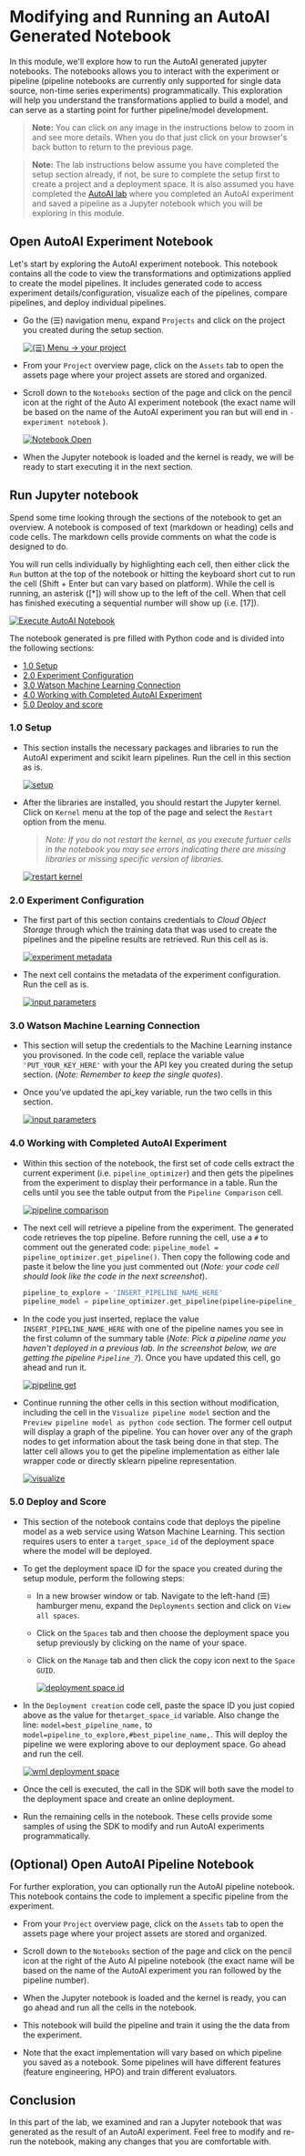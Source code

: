 # Modifying and Running an AutoAI Generated Notebook

In this module, we'll explore how to run the AutoAI generated jupyter notebooks. The notebooks allows you to interact with the experiment or pipeline (pipeline notebooks are currently only supported for single data source, non-time series experiments) programmatically. This exploration will help you understand the transformations applied to build a model, and can serve as a starting point for further pipeline/model development.

> **Note:** You can click on any image in the instructions below to zoom in and see more details. When you do that just click on your browser's back button to return to the previous page.

> **Note:** The lab instructions below assume you have completed the setup section already, if not, be sure to complete the setup first to create a project and a deployment space. It is also assumed you have completed the [AutoAI lab](README.md) where you completed an AutoAI experiment and saved a pipeline as a Jupyter notebook which you will be exploring in this module.

## Open AutoAI Experiment Notebook

Let's start by exploring the AutoAI experiment notebook. This notebook contains all the code to view the transformations and optimizations applied to create the model pipelines. It includes generated code to access experiment details/configuration, visualize each of the pipelines, compare pipelines, and deploy individual pipelines.

* Go the (☰) navigation menu, expand `Projects` and click on the project you created during the setup section.

    [![(☰) Menu -> your project](../images/navigation/menu-projects.png)](../images/navigation/menu-projects.png)

* From your `Project` overview page, click on the `Assets` tab to open the assets page where your project assets are stored and organized.

* Scroll down to the `Notebooks` section of the page and click on the pencil icon at the right of the Auto AI experiment notebook (the exact name will be based on the name of the AutoAI experiment you ran but will end in `- experiment notebook` ).

    [![Notebook Open](../images/autoai/autoai-open-jupyternotebook.png)](../images/autoai/autoai-open-jupyternotebook.png)

* When the Jupyter notebook is loaded and the kernel is ready, we will be ready to start executing it in the next section.

## Run Jupyter notebook

Spend some time looking through the sections of the notebook to get an overview. A notebook is composed of text (markdown or heading) cells and code cells. The markdown cells provide comments on what the code is designed to do.

You will run cells individually by highlighting each cell, then either click the `Run` button at the top of the notebook or hitting the keyboard short cut to run the cell (Shift + Enter but can vary based on platform). While the cell is running, an asterisk ([\*]) will show up to the left of the cell. When that cell has finished executing a sequential number will show up (i.e. [17]).

[![Execute AutoAI Notebook](../images/autoai/ExecuteAutoAINotebook.gif)](../images/autoai/ExecuteAutoAINotebook.gif)

The notebook generated is pre filled with Python code and is divided into the following sections:

* [1.0 Setup](#10-setup)
* [2.0 Experiment Configuration](#20-experiment-configuration)
* [3.0 Watson Machine Learning Connection](#30-watson-machine-learning-connection)
* [4.0 Working with Completed AutoAI Experiment](#40-working-with-completed-autoai-experiment)
* [5.0 Deploy and score](#50-deploy-and-score)

### 1.0 Setup

* This section installs the necessary packages and libraries to run the AutoAI experiment and scikit learn pipelines. Run the cell in this section as is.

    [![setup](../images/autoai/autoai-expnotebook-setup.png)](../images/autoai/autoai-expnotebook-setup.png)

* After the libraries are installed, you should restart the Jupyter kernel. Click on `Kernel` menu at the top of the page and select the `Restart` option from the menu.

    > *Note: If you do not restart the kernel, as you execute furtuer cells in the notebook you may see errors indicating there are missing libraries or missing specific version of libraries.*

    [![restart kernel](../images/autoai/autoai-expnotebook-restartkernel.png)](../images/autoai/autoai-expnotebook-restartkernel.png)

### 2.0 Experiment Configuration

* The first part of this section contains credentials to *Cloud Object Storage* through which the training data that was used to create the pipelines and the pipeline results are retrieved. Run this cell as is.

    [![experiment metadata](../images/autoai/experiment_metadata.png)](../images/autoai/experiment_metadata.png)

* The next cell contains the metadata of the experiment configuration. Run the cell as is.

    [![input parameters](../images/autoai/input_parameters.png)](../images/autoai/input_parameters.png)

### 3.0 Watson Machine Learning Connection

* This section will setup the credentials to the Machine Learning instance you provisoned. In the code cell, replace the variable value `'PUT_YOUR_KEY_HERE'` with your the API key you created during the setup section. (*Note: Remember to keep the single quotes*).

* Once you've updated the api_key variable, run the two cells in this section.

    [![input parameters](../images/autoai/autoai-expnotebook-wmlkey.png)](../images/autoai/autoai-expnotebook-wmlkey.png)

### 4.0 Working with Completed AutoAI Experiment

* Within this section of the notebook, the first set of code cells extract the current experiment (i.e. `pipeline_optimizer`) and then gets the pipelines from the experiment to display their performance in a table. Run the cells until you see the table output from the `Pipeline Comparison` cell.

    [![pipeline comparison](../images/autoai/autoai-expnotebook-pipelinesummary.png)](../images/autoai/autoai-expnotebook-pipelinesummary.png)

* The next cell will retrieve a pipeline from the experiment. The generated code retrieves the top pipeline. Before running the cell, use a `#` to comment out the generated code: `pipeline_model = pipeline_optimizer.get_pipeline()`. Then copy the following code and paste it below the line you just commented out (*Note: your code cell should look like the code in the next screenshot*).

    ```python
    pipeline_to_explore = 'INSERT_PIPELINE_NAME_HERE'
    pipeline_model = pipeline_optimizer.get_pipeline(pipeline=pipeline_to_explore)
    ```

* In the code you just inserted, replace the value `INSERT_PIPELINE_NAME_HERE` with one of the pipeline names you see in the first column of the summary table (*Note: Pick a pipeline name you haven't deployed in a previous lab. In the screenshot below, we are getting the pipeline `Pipeline_7`*). Once you have updated this cell, go ahead and run it.

    [![pipeline get](../images/autoai/autoai-expnotebook-getpipelinename.png)](../images/autoai/autoai-expnotebook-getpipelinename.png)

* Continue running the other cells in this section without modification, including the cell in the `Visualize pipeline model` section and the `Preview pipeline model as python code` section. The former cell output will display a graph of the pipeline. You can hover over any of the graph nodes to get information about the task being done in that step. The latter cell allows you to get the pipeline implementation as either lale wrapper code or directly sklearn pipeline representation.

    [![visualize](../images/autoai/autoai-expnotebook-visualizepipeline.png)](../images/autoai/autoai-expnotebook-visualizepipeline.png)

### 5.0 Deploy and Score

* This section of the notebook contains code that deploys the pipeline model as a web service using Watson Machine Learning. This section requires users to enter a `target_space_id` of the deployment space where the model will be deployed.

* To get the deployment space ID for the space you created during the setup module, perform the following steps:

    * In a new browser window or tab. Navigate to the left-hand (☰) hamburger menu, expand the `Deployments` section and click on `View all spaces`.
    * Click on the `Spaces` tab and then choose the deployment space you setup previously by clicking on the name of your space.
    * Click on the `Manage` tab and then click the copy icon next to the `Space GUID`.

        [![deployment space id](../images/autoai/autoai-depspaceid.png)](../images/autoai/autoai-depspaceid.png)

* In the `Deployment creation` code cell, paste the space ID you just copied above as the value for the`target_space_id` variable. Also change the line: `model=best_pipeline_name,` to `model=pipeline_to_explore,#best_pipeline_name,`. This will deploy the pipeline we were exploring above to our deployment space. Go ahead and run the cell.

    [![wml deployment space](../images/autoai/autoai-expnotebook-deploymentcreation.png)](../images/autoai/autoai-expnotebook-deploymentcreation.png)

* Once the cell is executed, the call in the SDK will both save the model to the deployment space and create an online deployment.

* Run the remaining cells in the notebook. These cells provide some samples of using the SDK to modify and run AutoAI experiments programmatically.

## (Optional) Open AutoAI Pipeline Notebook

For further exploration, you can optionally run the AutoAI pipeline notebook. This notebook contains the code to implement a specific pipeline from the experiment.

* From your `Project` overview page, click on the `Assets` tab to open the assets page where your project assets are stored and organized.

* Scroll down to the `Notebooks` section of the page and click on the pencil icon at the right of the Auto AI pipeline notebook (the exact name will be based on the name of the AutoAI experiment you ran followed by the pipeline number).

* When the Jupyter notebook is loaded and the kernel is ready, you can go ahead and run all the cells in the notebook.

* This notebook will build the pipeline and train it using the the data from the experiment.

* Note that the exact implementation will vary based on which pipeline you saved as a notebook. Some pipelines will have different features (feature engineering, HPO) and train different evaluators.

## Conclusion

In this part of the lab, we examined and ran a Jupyter notebook that was generated as the result of an AutoAI experiment. Feel free to modify and re-run the notebook, making any changes that you are comfortable with.
